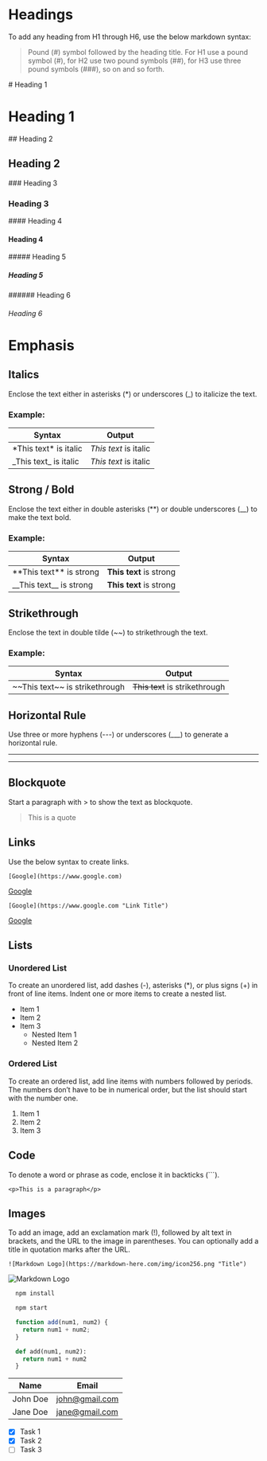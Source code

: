 <!-- Headings -->
# Headings
To add any heading from H1 through H6, use the below markdown syntax:

> Pound (#) symbol followed by the heading title. For H1 use a pound symbol (#), for H2 use two pound symbols (##), for H3 use three pound symbols (###), so on and so forth.

\# Heading 1
# Heading 1

\## Heading 2
## Heading 2

\### Heading 3
### Heading 3

\#### Heading 4
#### Heading 4

\##### Heading 5
##### Heading 5

\###### Heading 6
###### Heading 6

# Emphasis
<!-- Italics -->
## Italics
Enclose the text either in asterisks (*) or underscores (_) to italicize the text.

### Example:

| Syntax                     | Output                 |
| -------------------------- | ---------------------- |
| \*This  text\* is italic   | *This  text* is italic |
| \_This text\_ is italic    | _This text_ is italic  |

<!-- Strong -->
## Strong / Bold
Enclose the text either in double asterisks (**) or double underscores (__) to make the text bold.

### Example:

| Syntax                         | Output                    |
| ------------------------------ | ------------------------- |
| \*\*This text\*\* is strong    | **This text** is strong   |
| \_\_This text\_\_ is strong    | __This text__ is strong   |

<!-- Strikethrough -->
## Strikethrough
Enclose the text in double tilde (~~) to strikethrough the text.

### Example:

| Syntax                                | Output                           |
| ------------------------------------- | -------------------------------- |
| \~\~This text\~\~ is strikethrough    | ~~This text~~ is strikethrough   |

<!-- Horizontal Rule -->
## Horizontal Rule

Use three or more hyphens (---) or underscores (___) to generate a horizontal rule.

---
___

<!-- Blockquote -->
## Blockquote

Start a paragraph with \> to show the text as blockquote.
> This is a quote

<!-- Links -->
## Links
Use the below syntax to create links.

`
[Google](https://www.google.com)
`

[Google](https://www.google.com)

`
[Google](https://www.google.com "Link Title")
`

[Google](https://www.google.com "Google Search Engine")

## Lists
<!-- Unordered List -->
### Unordered List
To create an unordered list, add dashes (-), asterisks (*), or plus signs (+) in front of line items. Indent one or more items to create a nested list.

* Item 1
* Item 2
* Item 3
    * Nested Item 1
    * Nested Item 2

<!-- Ordered List -->
### Ordered List
To create an ordered list, add line items with numbers followed by periods. The numbers don’t have to be in numerical order, but the list should start with the number one.

1. Item 1
1. Item 2
1. Item 3

<!-- Inline Code Block -->
## Code
To denote a word or phrase as code, enclose it in backticks (```).

`<p>This is a paragraph</p>`

<!-- Images -->
## Images

To add an image, add an exclamation mark (!), followed by alt text in brackets, and the URL to the image in parentheses. You can optionally add a title in quotation marks after the URL.

`
![Markdown Logo](https://markdown-here.com/img/icon256.png "Title")
`

![Markdown Logo](https://markdown-here.com/img/icon256.png "Icon")

<!-- Github Markdown -->
<!-- Code Blocks -->
```bash
  npm install

  npm start
```

```javascript
  function add(num1, num2) {
    return num1 + num2;
  }
```

```python
  def add(num1, num2):
    return num1 + num2
  }
```

<!-- Tables -->
| Name     | Email          |
| -------- | -------------- |
| John Doe | john@gmail.com |
| Jane Doe | jane@gmail.com |

<!-- Task Lists -->
* [x] Task 1
* [x] Task 2
* [ ] Task 3